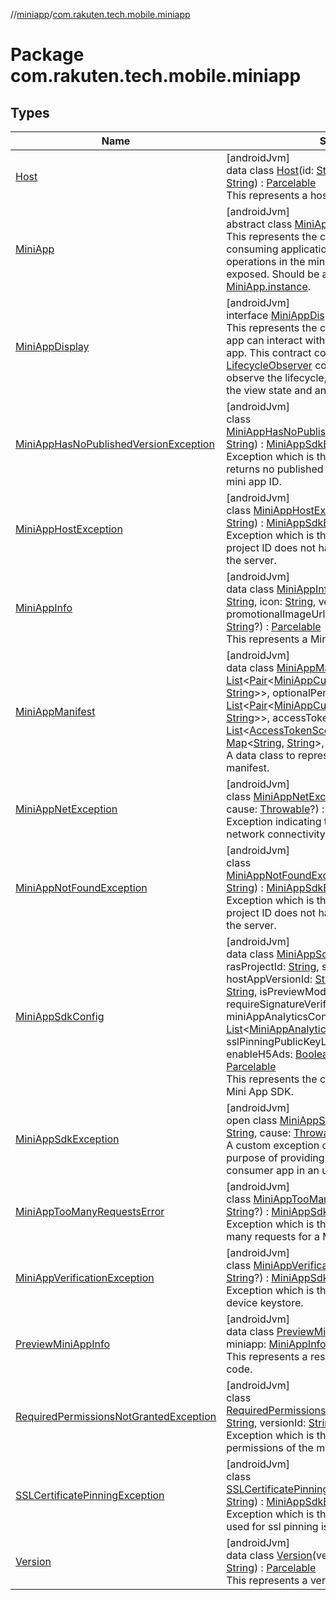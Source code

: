 //[miniapp](../../index.md)/[com.rakuten.tech.mobile.miniapp](index.md)

# Package com.rakuten.tech.mobile.miniapp

## Types

| Name | Summary |
|---|---|
| [Host](-host/index.md) | [androidJvm]<br>data class [Host](-host/index.md)(id: [String](https://kotlinlang.org/api/latest/jvm/stdlib/kotlin/-string/index.html), subscriptionKey: [String](https://kotlinlang.org/api/latest/jvm/stdlib/kotlin/-string/index.html)) : [Parcelable](https://developer.android.com/reference/kotlin/android/os/Parcelable.html)<br>This represents a host entity of a Mini App. |
| [MiniApp](-mini-app/index.md) | [androidJvm]<br>abstract class [MiniApp](-mini-app/index.md)<br>This represents the contract between the consuming application and the SDK by which operations in the mini app ecosystem are exposed. Should be accessed via [MiniApp.instance](-mini-app/-companion/instance.md). |
| [MiniAppDisplay](-mini-app-display/index.md) | [androidJvm]<br>interface [MiniAppDisplay](-mini-app-display/index.md) : [LifecycleObserver](https://developer.android.com/reference/kotlin/androidx/lifecycle/LifecycleObserver.html)<br>This represents the contract by which the host app can interact with the display unit of the mini app. This contract complies to Android's [LifecycleObserver](https://developer.android.com/reference/kotlin/androidx/lifecycle/LifecycleObserver.html) contract, and when made to observe the lifecycle, it automatically clears up the view state and any services registered with. |
| [MiniAppHasNoPublishedVersionException](-mini-app-has-no-published-version-exception/index.md) | [androidJvm]<br>class [MiniAppHasNoPublishedVersionException](-mini-app-has-no-published-version-exception/index.md)(appId: [String](https://kotlinlang.org/api/latest/jvm/stdlib/kotlin/-string/index.html)) : [MiniAppSdkException](-mini-app-sdk-exception/index.md)<br>Exception which is thrown when the server returns no published versions for the provided mini app ID. |
| [MiniAppHostException](-mini-app-host-exception/index.md) | [androidJvm]<br>class [MiniAppHostException](-mini-app-host-exception/index.md)(serverMessage: [String](https://kotlinlang.org/api/latest/jvm/stdlib/kotlin/-string/index.html)) : [MiniAppSdkException](-mini-app-sdk-exception/index.md)<br>Exception which is thrown when the provided project ID does not have any mini app exist on the server. |
| [MiniAppInfo](-mini-app-info/index.md) | [androidJvm]<br>data class [MiniAppInfo](-mini-app-info/index.md)(id: [String](https://kotlinlang.org/api/latest/jvm/stdlib/kotlin/-string/index.html), displayName: [String](https://kotlinlang.org/api/latest/jvm/stdlib/kotlin/-string/index.html), icon: [String](https://kotlinlang.org/api/latest/jvm/stdlib/kotlin/-string/index.html), version: [Version](-version/index.md), promotionalImageUrl: [String](https://kotlinlang.org/api/latest/jvm/stdlib/kotlin/-string/index.html)?, promotionalText: [String](https://kotlinlang.org/api/latest/jvm/stdlib/kotlin/-string/index.html)?) : [Parcelable](https://developer.android.com/reference/kotlin/android/os/Parcelable.html)<br>This represents a Mini App entity. |
| [MiniAppManifest](-mini-app-manifest/index.md) | [androidJvm]<br>data class [MiniAppManifest](-mini-app-manifest/index.md)(requiredPermissions: [List](https://kotlinlang.org/api/latest/jvm/stdlib/kotlin.collections/-list/index.html)&lt;[Pair](https://kotlinlang.org/api/latest/jvm/stdlib/kotlin/-pair/index.html)&lt;[MiniAppCustomPermissionType](../com.rakuten.tech.mobile.miniapp.permission/-mini-app-custom-permission-type/index.md), [String](https://kotlinlang.org/api/latest/jvm/stdlib/kotlin/-string/index.html)&gt;&gt;, optionalPermissions: [List](https://kotlinlang.org/api/latest/jvm/stdlib/kotlin.collections/-list/index.html)&lt;[Pair](https://kotlinlang.org/api/latest/jvm/stdlib/kotlin/-pair/index.html)&lt;[MiniAppCustomPermissionType](../com.rakuten.tech.mobile.miniapp.permission/-mini-app-custom-permission-type/index.md), [String](https://kotlinlang.org/api/latest/jvm/stdlib/kotlin/-string/index.html)&gt;&gt;, accessTokenPermissions: [List](https://kotlinlang.org/api/latest/jvm/stdlib/kotlin.collections/-list/index.html)&lt;[AccessTokenScope](../com.rakuten.tech.mobile.miniapp.permission/-access-token-scope/index.md)&gt;, customMetaData: [Map](https://kotlinlang.org/api/latest/jvm/stdlib/kotlin.collections/-map/index.html)&lt;[String](https://kotlinlang.org/api/latest/jvm/stdlib/kotlin/-string/index.html), [String](https://kotlinlang.org/api/latest/jvm/stdlib/kotlin/-string/index.html)&gt;, versionId: [String](https://kotlinlang.org/api/latest/jvm/stdlib/kotlin/-string/index.html))<br>A data class to represent data in the mini app's manifest. |
| [MiniAppNetException](-mini-app-net-exception/index.md) | [androidJvm]<br>class [MiniAppNetException](-mini-app-net-exception/index.md)(message: [String](https://kotlinlang.org/api/latest/jvm/stdlib/kotlin/-string/index.html), cause: [Throwable](https://kotlinlang.org/api/latest/jvm/stdlib/kotlin/-throwable/index.html)?) : [MiniAppSdkException](-mini-app-sdk-exception/index.md)<br>Exception indicating that there was an issue with network connectivity. |
| [MiniAppNotFoundException](-mini-app-not-found-exception/index.md) | [androidJvm]<br>class [MiniAppNotFoundException](-mini-app-not-found-exception/index.md)(serverMessage: [String](https://kotlinlang.org/api/latest/jvm/stdlib/kotlin/-string/index.html)) : [MiniAppSdkException](-mini-app-sdk-exception/index.md)<br>Exception which is thrown when the provided project ID does not have any mini app exist on the server. |
| [MiniAppSdkConfig](-mini-app-sdk-config/index.md) | [androidJvm]<br>data class [MiniAppSdkConfig](-mini-app-sdk-config/index.md)(baseUrl: [String](https://kotlinlang.org/api/latest/jvm/stdlib/kotlin/-string/index.html), rasProjectId: [String](https://kotlinlang.org/api/latest/jvm/stdlib/kotlin/-string/index.html), subscriptionKey: [String](https://kotlinlang.org/api/latest/jvm/stdlib/kotlin/-string/index.html), hostAppVersionId: [String](https://kotlinlang.org/api/latest/jvm/stdlib/kotlin/-string/index.html), hostAppUserAgentInfo: [String](https://kotlinlang.org/api/latest/jvm/stdlib/kotlin/-string/index.html), isPreviewMode: [Boolean](https://kotlinlang.org/api/latest/jvm/stdlib/kotlin/-boolean/index.html), requireSignatureVerification: [Boolean](https://kotlinlang.org/api/latest/jvm/stdlib/kotlin/-boolean/index.html), miniAppAnalyticsConfigList: [List](https://kotlinlang.org/api/latest/jvm/stdlib/kotlin.collections/-list/index.html)&lt;[MiniAppAnalyticsConfig](../com.rakuten.tech.mobile.miniapp.analytics/-mini-app-analytics-config/index.md)&gt;, sslPinningPublicKeyList: [List](https://kotlinlang.org/api/latest/jvm/stdlib/kotlin.collections/-list/index.html)&lt;[String](https://kotlinlang.org/api/latest/jvm/stdlib/kotlin/-string/index.html)&gt;, enableH5Ads: [Boolean](https://kotlinlang.org/api/latest/jvm/stdlib/kotlin/-boolean/index.html), storageMaxSizeKB: [Int](https://kotlinlang.org/api/latest/jvm/stdlib/kotlin/-int/index.html)) : [Parcelable](https://developer.android.com/reference/kotlin/android/os/Parcelable.html)<br>This represents the configuration settings for the Mini App SDK. |
| [MiniAppSdkException](-mini-app-sdk-exception/index.md) | [androidJvm]<br>open class [MiniAppSdkException](-mini-app-sdk-exception/index.md)(message: [String](https://kotlinlang.org/api/latest/jvm/stdlib/kotlin/-string/index.html), cause: [Throwable](https://kotlinlang.org/api/latest/jvm/stdlib/kotlin/-throwable/index.html)?) : [Exception](https://developer.android.com/reference/kotlin/java/lang/Exception.html)<br>A custom exception class which treats the purpose of providing error information to the consumer app in an unified way. |
| [MiniAppTooManyRequestsError](-mini-app-too-many-requests-error/index.md) | [androidJvm]<br>class [MiniAppTooManyRequestsError](-mini-app-too-many-requests-error/index.md)(message: [String](https://kotlinlang.org/api/latest/jvm/stdlib/kotlin/-string/index.html)?) : [MiniAppSdkException](-mini-app-sdk-exception/index.md)<br>Exception which is thrown when there are too many requests for a MiniApp. |
| [MiniAppVerificationException](-mini-app-verification-exception/index.md) | [androidJvm]<br>class [MiniAppVerificationException](-mini-app-verification-exception/index.md)(message: [String](https://kotlinlang.org/api/latest/jvm/stdlib/kotlin/-string/index.html)?) : [MiniAppSdkException](-mini-app-sdk-exception/index.md)<br>Exception which is thrown when cannot verify device keystore. |
| [PreviewMiniAppInfo](-preview-mini-app-info/index.md) | [androidJvm]<br>data class [PreviewMiniAppInfo](-preview-mini-app-info/index.md)(host: [Host](-host/index.md), miniapp: [MiniAppInfo](-mini-app-info/index.md)) : [Parcelable](https://developer.android.com/reference/kotlin/android/os/Parcelable.html)<br>This represents a response entity for preview code. |
| [RequiredPermissionsNotGrantedException](-required-permissions-not-granted-exception/index.md) | [androidJvm]<br>class [RequiredPermissionsNotGrantedException](-required-permissions-not-granted-exception/index.md)(appId: [String](https://kotlinlang.org/api/latest/jvm/stdlib/kotlin/-string/index.html), versionId: [String](https://kotlinlang.org/api/latest/jvm/stdlib/kotlin/-string/index.html)) : [MiniAppSdkException](-mini-app-sdk-exception/index.md)<br>Exception which is thrown when the required permissions of the manifest are not granted. |
| [SSLCertificatePinningException](-s-s-l-certificate-pinning-exception/index.md) | [androidJvm]<br>class [SSLCertificatePinningException](-s-s-l-certificate-pinning-exception/index.md)(serverMessage: [String](https://kotlinlang.org/api/latest/jvm/stdlib/kotlin/-string/index.html)) : [MiniAppSdkException](-mini-app-sdk-exception/index.md)<br>Exception which is thrown when the public key used for ssl pinning is mismatched. |
| [Version](-version/index.md) | [androidJvm]<br>data class [Version](-version/index.md)(versionTag: [String](https://kotlinlang.org/api/latest/jvm/stdlib/kotlin/-string/index.html), versionId: [String](https://kotlinlang.org/api/latest/jvm/stdlib/kotlin/-string/index.html)) : [Parcelable](https://developer.android.com/reference/kotlin/android/os/Parcelable.html)<br>This represents a version entity of a Mini App. |
